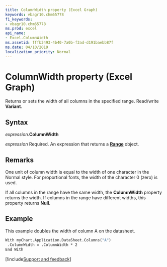 ```yaml
---
title: ColumnWidth property (Excel Graph)
keywords: vbagr10.chm65778
f1_keywords:
- vbagr10.chm65778
ms.prod: excel
api_name:
- Excel.ColumnWidth
ms.assetid: fffb3493-4b40-7a0b-f3ad-d191baebb87f
ms.date: 04/10/2019
localization_priority: Normal
---
```



# ColumnWidth property (Excel Graph)

Returns or sets the width of all columns in the specified range. Read/write **Variant**.

## Syntax

_expression_.**ColumnWidth**

_expression_ Required. An expression that returns a **[Range](excel.range-graph-object.md)** object.


## Remarks

One unit of column width is equal to the width of one character in the Normal style. For proportional fonts, the width of the character 0 (zero) is used.

If all columns in the range have the same width, the **ColumnWidth** property returns the width. If columns in the range have different widths, this property returns **Null**.


## Example

This example doubles the width of column A on the datasheet.

```vb
With myChart.Application.DataSheet.Columns("A") 
 .ColumnWidth = .ColumnWidth * 2 
End With
```

[!include[Support and feedback](~/includes/feedback-boilerplate.md)]